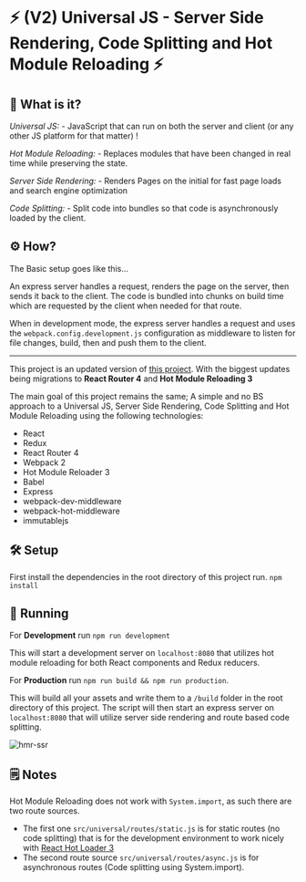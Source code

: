 # ⚡ (V2) Universal JS - Server Side Rendering, Code Splitting and Hot Module Reloading ⚡

## 💭 What is it?
*Universal JS: -*
JavaScript that can run on both the server and client (or any other JS platform for that matter) !

*Hot Module Reloading: -*
Replaces modules that have been changed in real time while preserving the state.

*Server Side Rendering: -*
Renders Pages on the initial for fast page loads and search engine optimization

*Code Splitting: -*
Split code into bundles so that code is asynchronously loaded by the client.

## ⚙ How?

The Basic setup goes like this...

An express server handles a request, renders the page on the server, then sends
it back to the client. The code is bundled into chunks on build time which are requested
by the client when needed for that route.

When in development mode, the express server handles a request and uses the `webpack.config.development.js`
configuration as middleware to listen for file changes, build, then and push them to the client.

---

This project is an updated version of [this project](https://github.com/Alex-ray/universal-hmr-ssr-react-redux). With the biggest updates being migrations to **React Router 4** and **Hot Module Reloading 3**

The main goal of this project remains the same; A simple and no BS approach to a
Universal JS, Server Side Rendering, Code Splitting and Hot Module Reloading using
the following technologies:

- React
- Redux
- React Router 4
- Webpack 2
- Hot Module Reloader 3
- Babel
- Express
- webpack-dev-middleware
- webpack-hot-middleware
- immutablejs

## 🛠 Setup
First install the dependencies in the root directory of this project run.
`npm install`

## 🤖 Running
For **Development** run `npm run development`

This will start a development server on `localhost:8080` that utilizes hot module
reloading for both React components and Redux reducers.

For **Production** run `npm run build && npm run production`.

This will build all your assets and write them to a `/build` folder in the root directory of this project. The script will then start an express server on `localhost:8080` that will utilize server side rendering and route based code splitting.

![hmr-ssr](https://cloud.githubusercontent.com/assets/2454928/18360529/39573fe2-75b3-11e6-8a06-75bc2664e98d.gif)

## 🗒 Notes

Hot Module Reloading does not work with `System.import`, as such there are two route sources.
- The first one `src/universal/routes/static.js` is for static routes (no code splitting) that is for the development environment to work nicely with [React Hot Loader 3](https://github.com/gaearon/react-hot-loader)
- The second route source `src/universal/routes/async.js` is for asynchronous routes (Code splitting using System.import).
